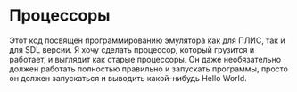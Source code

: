 # Процессоры
Этот код посвящен программированию эмулятора как для ПЛИС, так и для
SDL версии. Я хочу сделать процессор, который грузится и работает,
и выглядит как старые процессоры. Он даже необязательно должен работать
полностью правильно и запускать программы, просто он должен запускаться
и выводить какой-нибудь Hello World.
